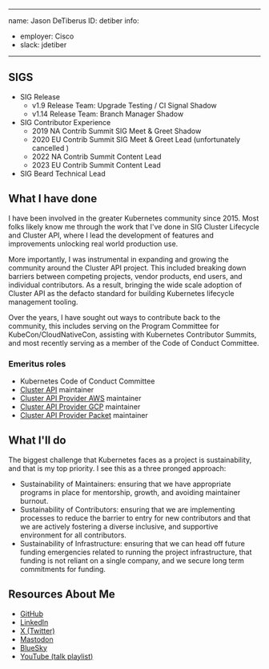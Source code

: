 -------------------------------------------------------------
name: Jason DeTiberus
ID: detiber
info:
  - employer: Cisco
  - slack: jdetiber
-------------------------------------------------------------

## SIGS

- SIG Release
  - v1.9 Release Team: Upgrade Testing / CI Signal Shadow
  - v1.14 Release Team: Branch Manager Shadow
- SIG Contributor Experience
  - 2019 NA Contrib Summit SIG Meet & Greet Shadow
  - 2020 EU Contrib Summit SIG Meet & Greet Lead (unfortunately cancelled )
  - 2022 NA Contrib Summit Content Lead
  - 2023 EU Contrib Summit Content Lead
- SIG Beard Technical Lead

## What I have done

I have been involved in the greater Kubernetes community since 2015. Most folks likely know me through the work that I've done in SIG Cluster Lifecycle and Cluster API, where I lead the development of features and improvements unlocking real world production use.

More importantly, I was instrumental in expanding and growing the community around the Cluster API project. This included breaking down barriers between competing projects, vendor products, end users, and individual contributors. As a result, bringing the wide scale adoption of Cluster API as the defacto standard for building Kubernetes lifecycle management tooling.

Over the years, I have sought out ways to contribute back to the community, this includes serving on the Program Committee for KubeCon/CloudNativeCon, assisting with Kubernetes Contributor Summits, and most recently serving as a member of the Code of Conduct Committee.

### Emeritus roles

- Kubernetes Code of Conduct Committee
- [Cluster API](https://github.com/kubernetes-sigs/cluster-api) maintainer
- [Cluster API Provider AWS](https://github.com/kubernetes-sigs/cluster-api-provider-aws) maintainer
- [Cluster API Provider GCP](https://github.com/kubernetes-sigs/cluster-api-provider-gcp) maintainer
- [Cluster API Provider Packet](https://github.com/kubernetes-sigs/cluster-api-provider-packet) maintainer

## What I'll do

The biggest challenge that Kubernetes faces as a project is sustainability, and that is my top priority. I see this as a three pronged approach:

- Sustainability of Maintainers: ensuring that we have appropriate programs in place for mentorship, growth, and avoiding maintainer burnout.
- Sustainability of Contributors: ensuring that we are implementing processes to reduce the barrier to entry for new contributors and that we are actively fostering a diverse inclusive, and supportive environment for all contributors.
- Sustainability of Infrastructure: ensuring that we can head off future funding emergencies related to running the project infrastructure, that funding is not reliant on a single company, and we secure long term commitments for funding. 

## Resources About Me

- [GitHub](https://github.com/detiber)
- [LinkedIn](https://www.linkedin.com/in/detiber)
- [X (Twitter)](https://twitter.com/detiber)
- [Mastodon](https://hachyderm.io/@detiber)
- [BlueSky](https://bsky.app/profile/jason.detiber.us)
- [YouTube (talk playlist)](https://youtube.com/playlist?list=PL7PQoVTdHM_S8G9OtYWFcLWRkwZakbXOW)

